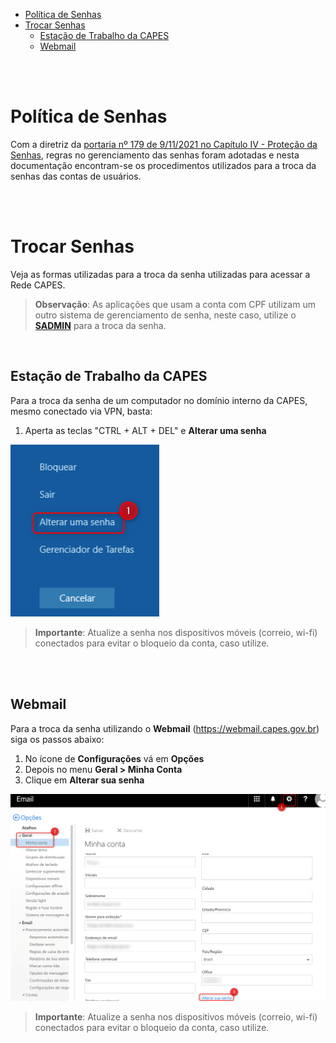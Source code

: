 - [Política de Senhas](#política-de-senhas)
- [Trocar Senhas](#trocar-senhas)
  - [Estação de Trabalho da CAPES](#estação-de-trabalho-da-capes)
  - [Webmail](#webmail)

<br><br>

# Política de Senhas
Com a diretriz da [portaria nº 179 de 9/11/2021 no Capítulo IV - Proteção da Senhas](http://cad.capes.gov.br/ato-administrativo-detalhar?idAtoAdmElastic=7762#anchor), regras no gerenciamento das senhas foram adotadas e nesta documentação encontram-se os procedimentos utilizados para a troca da senhas das contas de usuários.

<br><br>

# Trocar Senhas 
Veja as formas utilizadas para a troca da senha utilizadas para acessar a Rede CAPES.

> **Observação**: As aplicações que usam a conta com CPF utilizam um outro sistema de gerenciamento de senha, neste caso, utilize o [**SADMIN**](https://sadmin.capes.gov.br/) para a troca da senha.


<br>

## Estação de Trabalho da CAPES
Para a troca da senha de um computador no domínio interno da CAPES, mesmo conectado via VPN, basta:
1. Aperta as teclas "CTRL + ALT + DEL" e **Alterar uma senha**

![Política-Senha-Estação](politica-senha-estacao_trocar.png)

> **Importante**: Atualize a senha nos dispositivos móveis (correio, wi-fi) conectados para evitar o bloqueio da conta, caso utilize.


<br><br>

## Webmail

Para a troca da senha utilizando o **Webmail** (https://webmail.capes.gov.br) siga os passos abaixo:

1. No ícone de **Configurações** vá em **Opções**
2. Depois no menu **Geral > Minha Conta**
3. Clique em **Alterar sua senha**

![Política-Senha-Webmail](politica-senha-webmail_trocar.png)

> **Importante**: Atualize a senha nos dispositivos móveis (correio, wi-fi) conectados para evitar o bloqueio da conta, caso utilize.

<br><br>
